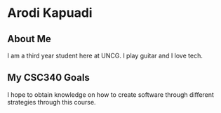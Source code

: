 # Arodi Kapuadi

## About Me
I am a third year student here at UNCG. I play guitar and I love tech.

## My CSC340 Goals
I hope to obtain knowledge on how to create software through different strategies through this course.